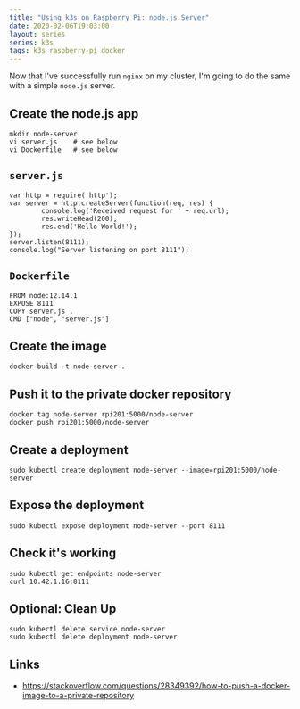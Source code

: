 ```yaml
---
title: "Using k3s on Raspberry Pi: node.js Server"
date: 2020-02-06T19:03:00
layout: series
series: k3s
tags: k3s raspberry-pi docker
---
```


Now that I've successfully run `nginx` on my cluster, I'm going to do the same with a simple `node.js` server.

## Create the node.js app

```
mkdir node-server
vi server.js    # see below
vi Dockerfile   # see below
```

## `server.js`

```
var http = require('http');
var server = http.createServer(function(req, res) {
        console.log('Received request for ' + req.url);
        res.writeHead(200);
        res.end('Hello World!');
});
server.listen(8111);
console.log("Server listening on port 8111");
```

## `Dockerfile`

```
FROM node:12.14.1
EXPOSE 8111
COPY server.js .
CMD ["node", "server.js"]
```

## Create the image

```
docker build -t node-server .
```

## Push it to the private docker repository

```
docker tag node-server rpi201:5000/node-server
docker push rpi201:5000/node-server
```

## Create a deployment

```
sudo kubectl create deployment node-server --image=rpi201:5000/node-server
```

## Expose the deployment

```
sudo kubectl expose deployment node-server --port 8111
```

## Check it's working

```
sudo kubectl get endpoints node-server
curl 10.42.1.16:8111
```

## Optional: Clean Up

```
sudo kubectl delete service node-server
sudo kubectl delete deployment node-server
```

## Links

- <https://stackoverflow.com/questions/28349392/how-to-push-a-docker-image-to-a-private-repository>
